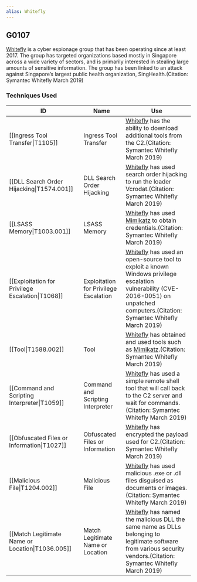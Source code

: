 ```yaml
---
alias: Whitefly
---
```


## G0107

[Whitefly](https://attack.mitre.org/groups/G0107) is a cyber espionage group that has been operating since at least 2017. The group has targeted organizations based mostly in Singapore across a wide variety of sectors, and is primarily interested in stealing large amounts of sensitive information. The group has been linked to an attack against Singapore’s largest public health organization, SingHealth.(Citation: Symantec Whitefly March 2019)


### Techniques Used

| ID | Name | Use |
| --- | --- | --- |
| [[Ingress Tool Transfer\|T1105]] | Ingress Tool Transfer | [Whitefly](https://attack.mitre.org/groups/G0107) has the ability to download additional tools from the C2.(Citation: Symantec Whitefly March 2019) |
| [[DLL Search Order Hijacking\|T1574.001]] | DLL Search Order Hijacking | [Whitefly](https://attack.mitre.org/groups/G0107) has used search order hijacking to run the loader Vcrodat.(Citation: Symantec Whitefly March 2019)	 |
| [[LSASS Memory\|T1003.001]] | LSASS Memory | [Whitefly](https://attack.mitre.org/groups/G0107) has used [Mimikatz](https://attack.mitre.org/software/S0002) to obtain credentials.(Citation: Symantec Whitefly March 2019) |
| [[Exploitation for Privilege Escalation\|T1068]] | Exploitation for Privilege Escalation | [Whitefly](https://attack.mitre.org/groups/G0107) has used an open-source tool to exploit a known Windows privilege escalation vulnerability (CVE-2016-0051) on unpatched computers.(Citation: Symantec Whitefly March 2019)	 |
| [[Tool\|T1588.002]] | Tool | [Whitefly](https://attack.mitre.org/groups/G0107) has obtained and used tools such as [Mimikatz](https://attack.mitre.org/software/S0002).(Citation: Symantec Whitefly March 2019) |
| [[Command and Scripting Interpreter\|T1059]] | Command and Scripting Interpreter | [Whitefly](https://attack.mitre.org/groups/G0107) has used a simple remote shell tool that will call back to the C2 server and wait for commands.(Citation: Symantec Whitefly March 2019) |
| [[Obfuscated Files or Information\|T1027]] | Obfuscated Files or Information | [Whitefly](https://attack.mitre.org/groups/G0107) has encrypted the payload used for C2.(Citation: Symantec Whitefly March 2019)	 |
| [[Malicious File\|T1204.002]] | Malicious File | [Whitefly](https://attack.mitre.org/groups/G0107) has used malicious .exe or .dll files disguised as documents or images.(Citation: Symantec Whitefly March 2019) |
| [[Match Legitimate Name or Location\|T1036.005]] | Match Legitimate Name or Location | [Whitefly](https://attack.mitre.org/groups/G0107) has named the malicious DLL the same name as DLLs belonging to legitimate software from various security vendors.(Citation: Symantec Whitefly March 2019) |
